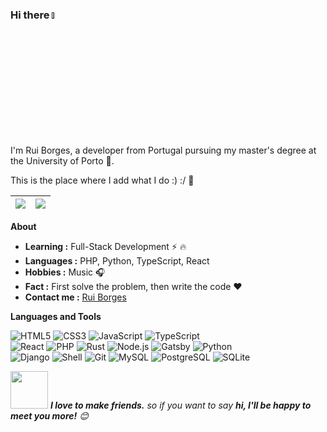 ### Hi there <a href=""><img src="https://media.giphy.com/media/hvRJCLFzcasrR4ia7z/giphy.gif" width="5%"></a>
I'm Rui Borges, a developer from Portugal pursuing my master's degree at the University of Porto 🚀. 

This is the place where I add what I do :) :/ :rofl:


| <a href="https://github.com/esperaumbocado">  <img src="https://github-stats-git-main-esperaumbocados-projects.vercel.app/api?username=esperaumbocado&show_icons=true&count_private=true&hide_border=true&bg_color=transparent" /></a> | <a href="https://github.com/esperaumbocado">    <img src="https://github-stats-git-main-esperaumbocados-projects.vercel.app/api/top-langs/?username=esperaumbocado&layout=compact&langs_count=8&hide_border=true&bg_color=transparent" /></a> |
| ------------- | ------------- |
  
**About**

-  **Learning :** Full-Stack Development :zap: :fire:    
-  **Languages :**  PHP, Python, TypeScript, React
-  **Hobbies :** Music :headphones:
-  **Fact :** First solve the problem, then write the code :heart:
-  **Contact me :** [Rui Borges](mailto:ruiborges206@gmail.com)


**Languages and Tools**

![HTML5](https://img.shields.io/badge/-HTML5-%23E34C26?style=flat&logo=html5&logoColor=ffffff)
![CSS3](https://img.shields.io/badge/-CSS3-%231572B6?style=flat&logo=css3&logoColor=ffffff)
![JavaScript](https://img.shields.io/badge/-JavaScript-%23F7DF1E?logoColor=ffffff&style=flat&logo=javascript)
![TypeScript](https://img.shields.io/badge/-TypeScript-%233178C6?logoColor=ffffff&style=flat&logo=typescript)\
![React](https://img.shields.io/badge/-React-%2320232A?logoColor=61DAFB&style=flat&logo=react)
![PHP](https://img.shields.io/badge/-PHP-%23777BB4?logoColor=ffffff&style=flat&logo=php)
![Rust](https://img.shields.io/badge/-Rust-%23DEA584?style=flat&logo=rust&logoColor=000000)
![Node.js](https://img.shields.io/badge/-Node.js-%23579050?style=flat&logo=node.js&logoColor=ffffff)
![Gatsby](https://img.shields.io/badge/Gatsby-%23663399.svg?logo=gatsby&logoColor=white)
![Python](https://img.shields.io/badge/-Python-%233776AB?style=flat&logo=python&logoColor=ffffff)\
![Django](https://img.shields.io/badge/Django-%23092E20.svg?logo=django&logoColor=white)
![Shell](https://img.shields.io/badge/-Shell-%2389E051?style=flat&logo=powershell&logoColor=ffffff)
![Git](https://img.shields.io/badge/-Git-%23ED5A47?style=flat&logo=git&logoColor=ffffff)
![MySQL](https://img.shields.io/badge/-MySQL-%234479A1?style=flat&logo=mysql&logoColor=ffffff)
![PostgreSQL](https://img.shields.io/badge/-PostgreSQL-%234169E1?style=flat&logo=postgresql&logoColor=ffffff)
![SQLite](https://img.shields.io/badge/SQLite-%2307405e.svg?logo=sqlite&logoColor=white)


<img src="https://media.giphy.com/media/LnQjpWaON8nhr21vNW/giphy.gif" width="60"> <em><b>I love to make friends.</b> so if you want to say <b>hi, I'll be happy to meet you more!</b> 😊</em>


